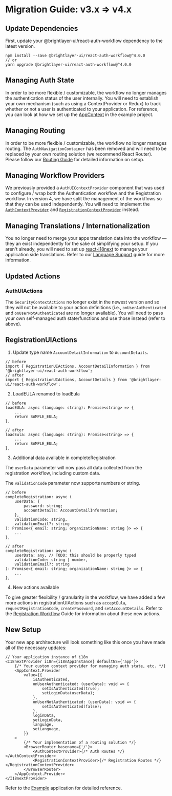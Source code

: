 # Migration Guide: v3.x => v4.x

## Update Dependencies

First, update your @brightlayer-ui/react-auth-workflow dependency to the latest version.

```shell
npm install --save @brightlayer-ui/react-auth-workflow@^4.0.0
// or
yarn upgrade @brightlayer-ui/react-auth-workflow@^4.0.0
```

## Managing Auth State

In order to be more flexible / customizable, the workflow no longer manages the authentication status of the user internally. You will need to establish your own mechanism (such as using a ContextProvider or Redux) to track whether or not a user is authenticated to your application. For reference, you can look at how we set up the [AppContext](https://github.com/etn-ccis/blui-react-workflows/blob/master/login-workflow/example/src/contexts/AppContextProvider.tsx) in the example project.

## Managing Routing

In order to be more flexible / customizable, the workflow no longer manages routing. The `AuthNavigationContainer` has been removed and will need to be replaced by your own routing solution (we recommend React Router). Please follow our [Routing Guide](./routing.md) for detailed information on setup.

## Managing Workflow Providers

We previously provided a `AuthUIContextProvider` component that was used to configure / wrap both the Authentication workflow and the Registration workflow. In version 4, we have split the management of the workflows so that they can be used independently. You will need to implement the [`AuthContextProvider`](authentication-workflow.md) and [`RegistrationContextProvider`](./registration-workflow.md) instead.

## Managing Translations / Internationalization

You no longer need to merge your apps translation data into the workflow — they an exist independently for the sake of simplifying your setup. If you aren't already, you will need to set up [react-i18next](https://react.i18next.com/) to manage your application side translations. Refer to our [Language Support](./language-support.md) guide for more information.

## Updated Actions

### AuthUIActions

The `SecurityContextActions` no longer exist in the newest version and so they will not be available to your action definitions (i.e., `onUserAuthenticated` and `onUserNotAuthenticated` are no longer available). You will need to pass your own self-managed auth state/functions and use those instead (refer to above).

## RegistrationUIActions

1. Update type name `AccountDetailInformation` to `AccountDetails`.

```tsx
// before
import { RegistrationUIActions, AccountDetailInformation } from '@brightlayer-ui/react-auth-workflow';
// after
import { RegistrationUIActions, AccountDetails } from '@brightlayer-ui/react-auth-workflow';
```

2. LoadEULA renamed to loadEula

```tsx
// before
loadEULA: async (language: string): Promise<string> => {
    ...
    return SAMPLE_EULA;
},

// after
loadEula: async (language: string): Promise<string> => {
    ...
    return SAMPLE_EULA;
},
```

3. Additional data available in completeRegistration

The `userData` parameter will now pass all data collected from the registration workflow, including custom data.

The `validationCode` parameter now supports numbers or string.

```tsx
// before
completeRegistration: async (
    userData: {
        password: string;
        accountDetails: AccountDetailInformation;
    },
    validationCode: string,
    validationEmail?: string
): Promise<{ email: string; organizationName: string }> => {
    ...
},

// after
completeRegistration: async (
    userData: any, // TODO: this should be properly typed
    validationCode: string | number,
    validationEmail?: string
): Promise<{ email: string; organizationName: string }> => {
    ...
},
```

4. New actions available

To give greater flexibility / granularity in the workflow, we have added a few more actions in registrationUIActions such as `acceptEula`, `requestRegistrationCode`, `createPassword`, and `setAccountDetails`. Refer to the [Registration Workflow](./registration-workflow.md) Guide for information about these new actions.

## New Setup

Your new app architecture will look something like this once you have made all of the necessary updates:

```tsx
// Your application instance of i18n
<I18nextProvider i18n={i18nAppInstance} defaultNS={'app'}>
    {/* Your custom context provider for managing auth state, etc. */}
    <AppContext.Provider
        value={{
            isAuthenticated,
            onUserAuthenticated: (userData): void => {
                setIsAuthenticated(true);
                setLoginData(userData);
            },
            onUserNotAuthenticated: (userData): void => {
                setIsAuthenticated(false);
            },
            loginData,
            setLoginData,
            language,
            setLanguage,
        }}
    >
        {/* Your implementation of a routing solution */}
        <BrowserRouter basename={'/'}>
            <AuthContextProvider>{/* Auth Routes */}</AuthContextProvider>
            <RegistrationContextProvider>{/* Registration Routes */}</RegistrationContextProvider>
        </BrowserRouter>
    </AppContext.Provider>
</I18nextProvider>
```

Refer to the [Example](../example/) application for detailed reference.
